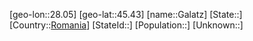 ﻿---
location: [45.43,28.05]
type: City
tags:
- geo/City


SpocWebEntityId: 30345
isDeleted: false
confidential: public

---
[geo-lon::28.05]
[geo-lat::45.43]
[name::Galatz]
[State::]
[Country::[Romania](geo/Continent/Europe/Romania.md)]
[StateId::]
[Population::]
[Unknown::]

